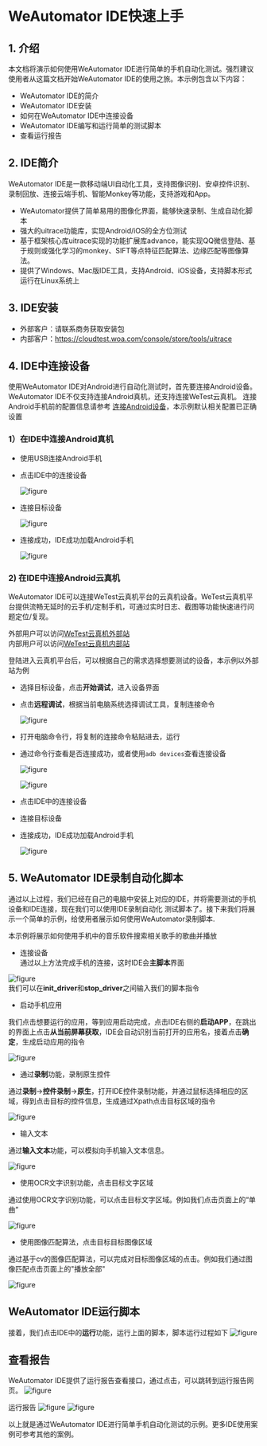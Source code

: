 # WeAutomator IDE快速上手

## 1. 介绍
本文档将演示如何使用WeAutomator IDE进行简单的手机自动化测试。强烈建议使用者从这篇文档开始WeAutomator IDE的使用之旅。本示例包含以下内容：
- WeAutomator IDE的简介
- WeAutomator IDE安装
- 如何在WeAutomator IDE中连接设备
- WeAutomator IDE编写和运行简单的测试脚本
- 查看运行报告

## 2. IDE简介

WeAutomator IDE是一款移动端UI自动化工具，支持图像识别、安卓控件识别、录制回放、连接云端手机、智能Monkey等功能，支持游戏和App。              
- WeAutomator提供了简单易用的图像化界面，能够快速录制、生成自动化脚本
- 强大的uitrace功能库，实现Android/iOS的全方位测试
- 基于框架核心库uitrace实现的功能扩展库advance，能实现QQ微信登陆、基于规则或强化学习的monkey、SIFT等点特征匹配算法、边缘匹配等图像算法。
- 提供了Windows、Mac版IDE工具，支持Android、iOS设备，支持脚本形式运行在Linux系统上
## 3. IDE安装
- 外部客户：请联系商务获取安装包
- 内部客户：https://cloudtest.woa.com/console/store/tools/uitrace
## 4. IDE中连接设备
使用WeAutomator IDE对Android进行自动化测试时，首先要连接Android设备。WeAutomator IDE不仅支持连接Android真机，还支持连接WeTest云真机。
连接Android手机前的配置信息请参考 [连接Android设备](../../docs/quick-start/android-connect.md)，本示例默认相关配置已正确设置

### 1）在IDE中连接Android真机
- 使用USB连接Android手机
- 点击IDE中的连接设备

    ![figure](https://github.com/Yezhj1/WeAutomator-docs-examples/blob/main/examples/quick-start/images/20220704001.png)

- 连接目标设备

    ![figure](https://github.com/Yezhj1/WeAutomator-docs-examples/blob/main/examples/quick-start/images/20220704002.png)

- 连接成功，IDE成功加载Android手机

    ![figure](https://github.com/Yezhj1/WeAutomator-docs-examples/blob/main/examples/quick-start/images/20220704003.png)


### 2) 在IDE中连接Android云真机

WeAutomator IDE可以连接WeTest云真机平台的云真机设备。WeTest云真机平台提供流畅无延时的云手机/定制手机，可通过实时日志、截图等功能快速进行问题定位/复现。

外部用户可以访问[WeTest云真机外部站](https://wetest.qq.com/products/cloud-phone)  
内部用户可以访问[WeTest云真机内部站](https://cloudtest.woa.com/introduce/test-lab?from=home)

登陆进入云真机平台后，可以根据自己的需求选择想要测试的设备，本示例以外部站为例

- 选择目标设备，点击**开始调试**，进入设备界面
- 点击**远程调试**，根据当前电脑系统选择调试工具，复制连接命令

    ![figure](https://github.com/Yezhj1/WeAutomator-docs-examples/blob/main/examples/quick-start/images/20220704004.png)
- 打开电脑命令行，将复制的连接命令粘贴进去，运行
- 通过命令行查看是否连接成功，或者使用`adb devices`查看连接设备

    ![figure](https://github.com/Yezhj1/WeAutomator-docs-examples/blob/main/examples/quick-start/images/20220704005.png)

    ![figure](https://github.com/Yezhj1/WeAutomator-docs-examples/blob/main/examples/quick-start/images/20220704006.png)
- 点击IDE中的连接设备
- 连接目标设备
- 连接成功，IDE成功加载Android手机

    ![figure](https://github.com/Yezhj1/WeAutomator-docs-examples/blob/main/examples/quick-start/images/20220704007.png)


## 5. WeAutomator IDE录制自动化脚本
通过以上过程，我们已经在自己的电脑中安装上对应的IDE，并将需要测试的手机设备和IDE连接，现在我们可以使用IDE录制自动化
测试脚本了。接下来我们将展示一个简单的示例，给使用者展示如何使用WeAutomator录制脚本.

本示例将展示如何使用手机中的音乐软件搜索相关歌手的歌曲并播放
- 连接设备  
通过以上方法完成手机的连接，这时IDE会**主脚本**界面  

![figure](images/IDE-init.png)  
我们可以在**init_driver**和**stop_driver**之间输入我们的脚本指令

- 启动手机应用

我们点击想要运行的应用，等到应用启动完成，点击IDE右侧的**启动APP**，在跳出的界面上点击**从当前屏幕获取**，IDE会自动识别当前打开的应用名，接着点击**确定**，生成启动应用的指令

![figure](images/start-app.gif)


- 通过**录制**功能，录制原生控件

通过**录制**->**控件录制**->**原生**，打开IDE控件录制功能，并通过鼠标选择相应的区域，得到点击目标的控件信息，生成通过Xpath点击目标区域的指令

![figure](images/ui-record.gif)


- 输入文本

通过**输入文本**功能，可以模拟向手机输入文本信息。

![figure](images/input-singer.gif)


- 使用OCR文字识别功能，点击目标文字区域

通过使用OCR文字识别功能，可以点击目标文字区域。例如我们点击页面上的“单曲”

![figure](images/OCR-test.gif)


- 使用图像匹配算法，点击目标目标图像区域

通过基于cv的图像匹配算法，可以完成对目标图像区域的点击。例如我们通过图像匹配点击页面上的"播放全部"

![figure](images/play-gif.gif)

## WeAutomator IDE运行脚本
接着，我们点击IDE中的**运行**功能，运行上面的脚本，脚本运行过程如下 
![figure](images/result.gif)





## 查看报告
WeAutomator IDE提供了运行报告查看接口，通过点击，可以跳转到运行报告网页。
![figure](images/IDE-output.png)


运行报告
![figure](images/report1.png)
![figure](images/report2.png)

以上就是通过WeAutomator IDE进行简单手机自动化测试的示例。更多IDE使用案例可参考其他的案例。